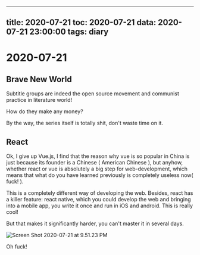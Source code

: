 
---
title: 2020-07-21
toc: 2020-07-21
data: 2020-07-21 23:00:00
tags: diary
---


# 2020-07-21

## Brave New World

Subtitle groups are indeed the open source movement and communist practice in literature world!

How do they make any money?

By the way, the series itself is totally shit, don't waste time on it.

## React

Ok, I give up Vue.js, I find that the reason why vue is so popular in China is just because its founder is a Chinese ( American Chinese ), but anyhow, whether react or vue is absolutely a big step for web-development, which means that what do you have learned previously is completely useless now( fuck! ).

This is a completely different way of developing the web. Besides, react has a killer feature: react native, which you could develop the web and bringing into a mobile app, you write it once and run in iOS and android. This is really cool!

But that makes it significantly harder, you can't master it in several days.



![Screen Shot 2020-07-21 at 9.51.23 PM](https://tva1.sinaimg.cn/large/007S8ZIlgy1ggyxp59wr5j30u00zyb29.jpg)

Oh fuck!
